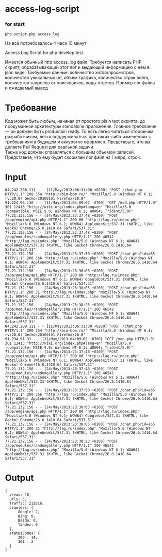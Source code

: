 # access-log-script
### for start
```php script.php access_log```

На всё потребовалось 4 часа 10 минут

Access Log Script for php develop test

Имеется обычный http access_log файл.
Требуется написать PHP скрипт, обрабатывающий этот лог и выдающий информацию о нём в json виде.
Требуемые данные: количество хитов/просмотров, количество уникальных url, объем трафика, количество строк всего, количество запросов от поисковиков, коды ответов. Пример лог файла и ожидаемый вывод

# Требование
Код может быть любым, начиная от простого plain text скрипта, до продуманной архитектуры standalone приложения.
Главное требование — он должен быть production ready. То есть легко читаться сторонним разработчиком, легко поддерживаться при каких-либо изменениях к требованиям в будущем и аккуратно оформлен. Представьте, что вы делаете Pull Request для реальной задачи.  
Также код должен справляться с большим объемом записей. Представьте, что ему будет скормлен лог файл на 1 млрд. строк.


# Input
```
84.242.208.111 - - [11/May/2013:06:31:00 +0200] "POST /chat.php HTTP/1.1" 200 354 "http://bim-bom.ru/" "Mozilla/5.0 (Windows NT 6.1; rv:20.0) Gecko/20100101 Firefox/20.0"
91.224.96.130 - - [11/May/2013:04:09:02 -0700] "GET /mod.php HTTP/1.0" 301 12413 "http://wiki.org/index.php#lang=en" "Mozilla/5.0 (compatible; MSIE 9.0; Windows NT 6.1; WOW64; Trident/5.0)"
77.21.132.156 - - [24/May/2013:23:37:48 +0200] "POST /app/engine/api.php HTTP/1.1" 200 80 "http://lag.ru/index.php" "Mozilla/5.0 (Windows NT 6.1; WOW64) AppleWebKit/537.31 (KHTML, like Gecko) Chrome/26.0.1410.64 Safari/537.31"
77.21.132.156 - - [24/May/2013:23:37:48 +0200] "POST /app/modules/randomgallery.php HTTP/1.1" 200 46542 "http://lag.ru/index.php" "Mozilla/5.0 (Windows NT 6.1; WOW64) AppleWebKit/537.31 (KHTML, like Gecko) Chrome/26.0.1410.64 Safari/537.31"
77.21.132.156 - - [24/May/2013:23:37:50 +0200] "POST /chat.php?id=a65 HTTP/1.1" 200 366 "http://lag.ru/index.php" "Mozilla/5.0 (Windows NT 6.1; WOW64) AppleWebKit/537.31 (KHTML, like Gecko) Chrome/26.0.1410.64 Safari/537.31"
77.21.132.156 - - [24/May/2013:23:38:03 +0200] "POST /app/engine/api.php HTTP/1.1" 200 80 "http://lag.ru/index.php" "Mozilla/5.0 (Windows NT 6.1; WOW64) Googlebot/537.31 (KHTML, like Gecko) Chrome/26.0.1410.64 Safari/537.31"
77.21.132.156 - - [24/May/2013:23:38:05 +0200] "POST /chat.php?id=a65 HTTP/1.1" 200 31 "http://lag.ru/index.php" "Mozilla/5.0 (Windows NT 6.1; WOW64) AppleWebKit/537.31 (KHTML, like Gecko) Chrome/26.0.1410.64 Safari/537.31"
77.21.132.156 - - [24/May/2013:23:38:23 +0200] "POST /app/modules/randomgallery.php HTTP/1.1" 200 46542 "http://lag.ru/index.php" "Mozilla/5.0 (Windows NT 6.1; WOW64) AppleWebKit/537.31 (KHTML, like Gecko) Chrome/26.0.1410.64 Safari/537.31"
84.242.208.111 - - [11/May/2013:06:31:00 +0200] "POST /chat.php HTTP/1.1" 200 354 "http://bim-bom.ru/" "Mozilla/5.0 (Windows NT 6.1; rv:20.0) Gecko/20100101 Firefox/20.0"
91.234.91.31 - - [11/May/2013:04:09:02 -0700] "GET /mod.php HTTP/1.0" 301 12413 "http://wiki.org/index.php#lang=en" "Mozilla/5.0 (compatible; MSIE 9.0; Windows NT 6.1; WOW64; Trident/5.0)"
77.21.132.156 - - [24/May/2013:23:37:48 +0200] "POST /app/engine/api.php HTTP/1.1" 200 80 "http://lag.ru/index.php" "Mozilla/5.0 (Windows NT 6.1; WOW64) AppleWebKit/537.31 (KHTML, like Gecko) Chrome/26.0.1410.64 Safari/537.31"
77.21.132.156 - - [24/May/2013:23:37:48 +0200] "POST /app/modules/randomgallery.php HTTP/1.1" 200 46542 "http://lag.ru/index.php" "Mozilla/5.0 (Windows NT 6.1; WOW64) AppleWebKit/537.31 (KHTML, like Gecko) Chrome/26.0.1410.64 Safari/537.31"
77.21.132.156 - - [24/May/2013:23:37:50 +0200] "POST /chat.php?id=a65 HTTP/1.1" 200 366 "http://lag.ru/index.php" "Mozilla/5.0 (Windows NT 6.1; WOW64) AppleWebKit/537.31 (KHTML, like Gecko) Chrome/26.0.1410.64 Safari/537.31"
77.21.132.156 - - [24/May/2013:23:38:03 +0200] "POST /app/engine/api.php HTTP/1.1" 200 80 "http://lag.ru/index.php" "Mozilla/5.0 (Windows NT 6.1; WOW64) Googlebot/537.31 (KHTML, like Gecko) Chrome/26.0.1410.64 Safari/537.31"
77.21.132.156 - - [24/May/2013:23:38:05 +0200] "POST /chat.php?id=a65 HTTP/1.1" 200 31 "http://lag.ru/index.php" "Mozilla/5.0 (Windows NT 6.1; WOW64) AppleWebKit/537.31 (KHTML, like Gecko) Chrome/26.0.1410.64 Safari/537.31"
77.21.132.156 - - [24/May/2013:23:38:23 +0200] "POST /app/modules/randomgallery.php HTTP/1.1" 200 46542 "http://lag.ru/index.php" "Mozilla/5.0 (Windows NT 6.1; WOW64) AppleWebKit/537.31 (KHTML, like Gecko) Chrome/26.0.1410.64 Safari/537.31"
```
# Output
```
{
  views: 16,
  urls: 5,
  traffic: 212816,
  crawlers: {
      Google: 2,
      Bing: 0,
      Baidu: 0,
      Yandex: 0
  },
  statusCodes: {
      200 : 14,
      301 : 2
  }
}
```
